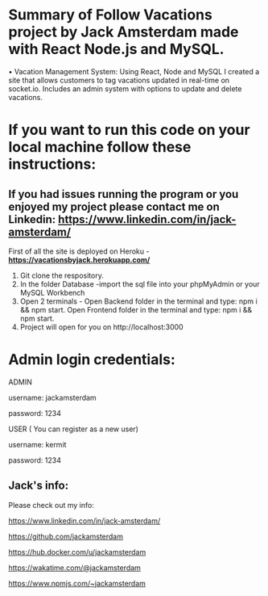 # Summary of Follow Vacations project by Jack Amsterdam made with React Node.js and MySQL.
•	Vacation Management System: Using React, Node and MySQL I created a site that allows customers to tag vacations updated in real-time on socket.io. Includes an admin system with options to update and delete vacations. 
# If you want to run this code on your local machine follow these instructions:
## If you had issues running the program or you enjoyed my project please contact me on Linkedin: https://www.linkedin.com/in/jack-amsterdam/

First of all the site is deployed on Heroku - **https://vacationsbyjack.herokuapp.com/**

1. Git clone the respository.
2. In the folder Database -import the sql file into your phpMyAdmin or your MySQL Workbench
2. Open 2 terminals - Open Backend folder in the terminal and type: npm i && npm start. Open Frontend folder in the terminal and type: npm i && npm start.
3. Project will open for you on http://localhost:3000

# Admin login credentials:

ADMIN

username: jackamsterdam

password: 1234

USER  ( You can register as a new user)

username: kermit

password: 1234

## Jack's info:

Please check out my info:

https://www.linkedin.com/in/jack-amsterdam/

https://github.com/jackamsterdam

https://hub.docker.com/u/jackamsterdam

https://wakatime.com/@jackamsterdam

https://www.npmjs.com/~jackamsterdam 
